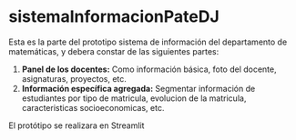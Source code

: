 # sistemaInformacionPateDJ
Esta es la parte del prototipo sistema de información del departamento de matemáticas, y debera constar de las siguientes partes:
1. __Panel de los docentes:__ Como información básica, foto del docente, asignaturas, proyectos, etc.
2. __Información específica agregada:__ Segmentar información de estudiantes por tipo de matricula, evolucion de la matricula, caracteristicas socioeconomicas, etc.

El protótipo se realizara en Streamlit

